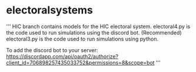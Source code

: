 # electoralsystems
'''
HIC branch contains models for the HIC electoral system.
electoral4.py is the code used to run simulations using the discord bot. (Recommended)
electoral3.py is the code used to run simulations using python.

To add the discord bot to your server:
https://discordapp.com/api/oauth2/authorize?client_id=706898257435033752&permissions=8&scope=bot
'''
